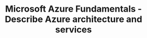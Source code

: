 ---
layout: post
title: Microsoft Azure Fundamentals - Describe Azure architecture and services
category: badges
tags: microsoft trophy
file: /assets/img/azure-fundamentals-describe-azure-architecture-services.svg
link: https://learn.microsoft.com/api/achievements/share/en-us/NicolasdeMontigny-3735/4SPUQDBK?sharingId=E4C528F082174B55
---